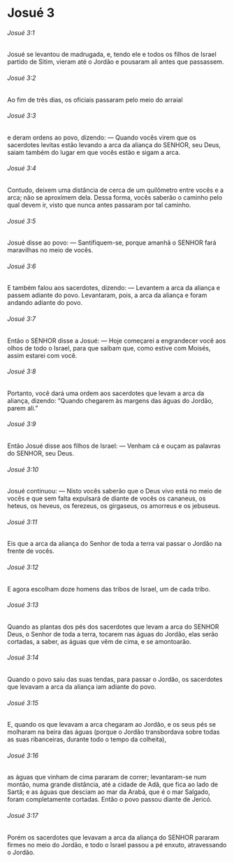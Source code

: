 # Josué 3

###### Josué 3:1

Josué se levantou de madrugada, e, tendo ele e todos os filhos de Israel partido de Sitim, vieram até o Jordão e pousaram ali antes que passassem.

###### Josué 3:2

Ao fim de três dias, os oficiais passaram pelo meio do arraial

###### Josué 3:3

e deram ordens ao povo, dizendo: — Quando vocês virem que os sacerdotes levitas estão levando a arca da aliança do SENHOR, seu Deus, saiam também do lugar em que vocês estão e sigam a arca.

###### Josué 3:4

Contudo, deixem uma distância de cerca de um quilômetro entre vocês e a arca; não se aproximem dela. Dessa forma, vocês saberão o caminho pelo qual devem ir, visto que nunca antes passaram por tal caminho.

###### Josué 3:5

Josué disse ao povo: — Santifiquem-se, porque amanhã o SENHOR fará maravilhas no meio de vocês.

###### Josué 3:6

E também falou aos sacerdotes, dizendo: — Levantem a arca da aliança e passem adiante do povo. Levantaram, pois, a arca da aliança e foram andando adiante do povo.

###### Josué 3:7

Então o SENHOR disse a Josué: — Hoje começarei a engrandecer você aos olhos de todo o Israel, para que saibam que, como estive com Moisés, assim estarei com você.

###### Josué 3:8

Portanto, você dará uma ordem aos sacerdotes que levam a arca da aliança, dizendo: “Quando chegarem às margens das águas do Jordão, parem ali.”

###### Josué 3:9

Então Josué disse aos filhos de Israel: — Venham cá e ouçam as palavras do SENHOR, seu Deus.

###### Josué 3:10

Josué continuou: — Nisto vocês saberão que o Deus vivo está no meio de vocês e que sem falta expulsará de diante de vocês os cananeus, os heteus, os heveus, os ferezeus, os girgaseus, os amorreus e os jebuseus.

###### Josué 3:11

Eis que a arca da aliança do Senhor de toda a terra vai passar o Jordão na frente de vocês.

###### Josué 3:12

E agora escolham doze homens das tribos de Israel, um de cada tribo.

###### Josué 3:13

Quando as plantas dos pés dos sacerdotes que levam a arca do SENHOR Deus, o Senhor de toda a terra, tocarem nas águas do Jordão, elas serão cortadas, a saber, as águas que vêm de cima, e se amontoarão.

###### Josué 3:14

Quando o povo saiu das suas tendas, para passar o Jordão, os sacerdotes que levavam a arca da aliança iam adiante do povo.

###### Josué 3:15

E, quando os que levavam a arca chegaram ao Jordão, e os seus pés se molharam na beira das águas (porque o Jordão transbordava sobre todas as suas ribanceiras, durante todo o tempo da colheita),

###### Josué 3:16

as águas que vinham de cima pararam de correr; levantaram-se num montão, numa grande distância, até a cidade de Adã, que fica ao lado de Sartã; e as águas que desciam ao mar da Arabá, que é o mar Salgado, foram completamente cortadas. Então o povo passou diante de Jericó.

###### Josué 3:17

Porém os sacerdotes que levavam a arca da aliança do SENHOR pararam firmes no meio do Jordão, e todo o Israel passou a pé enxuto, atravessando o Jordão.

